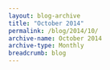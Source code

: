 ```yaml
---
layout: blog-archive
title: "October 2014"
permalink: /blog/2014/10/
archive-name: October 2014
archive-type: Monthly
breadcrumb: blog
---
```

